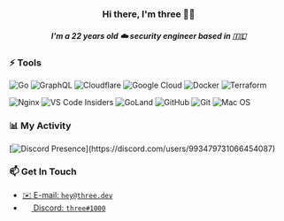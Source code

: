 <h3 align="center">Hi there, I'm three 👋🏻</h2>
<h5 align="center">I'm a 22 years old ☁️ security engineer based in 🇮🇱</h5>

### ⚡ Tools
![Go](https://img.shields.io/badge/go-%2300ADD8.svg?style=for-the-badge&logo=go&logoColor=white)  ![GraphQL](https://img.shields.io/badge/-GraphQL-E10098?style=for-the-badge&logo=graphql&logoColor=white)  ![Cloudflare](https://img.shields.io/badge/Cloudflare-F38020?style=for-the-badge&logo=Cloudflare&logoColor=white)  ![Google Cloud](https://img.shields.io/badge/GoogleCloud-%234285F4.svg?style=for-the-badge&logo=google-cloud&logoColor=white)  ![Docker](https://img.shields.io/badge/docker-%230db7ed.svg?style=for-the-badge&logo=docker&logoColor=white)  ![Terraform](https://img.shields.io/badge/terraform-%235835CC.svg?style=for-the-badge&logo=terraform&logoColor=white)

![Nginx](https://img.shields.io/badge/nginx-%23009639.svg?style=for-the-badge&logo=nginx&logoColor=white)  ![VS Code Insiders](https://img.shields.io/badge/VS%20Code%20Insiders-35b393.svg?style=for-the-badge&logo=visual-studio-code&logoColor=white)  ![GoLand](https://img.shields.io/badge/GoLand-0f0f0f?&style=for-the-badge&logo=goland&logoColor=white)  ![GitHub](https://img.shields.io/badge/github-%23121011.svg?style=for-the-badge&logo=github&logoColor=white)  ![Git](https://img.shields.io/badge/git-%23F05033.svg?style=for-the-badge&logo=git&logoColor=white)  ![Mac OS](https://img.shields.io/badge/mac%20os-000000?style=for-the-badge&logo=macos&logoColor=F0F0F0)

### 📊 My Activity

[![Discord Presence](https://lanyard.cnrad.dev/api/993479731066454087?theme=dark&bg=171A1F&animated=false&borderRadius=15px&idleMessage=Probably%20doing%20something%20else...)](https://discord.com/users/993479731066454087)

### 📫 Get In Touch
- <a href="mailto:hey@three.dev">✉️ E-mail: `hey@three.dev`</a>
- <a href="https://discord.com/users/993479731066454087"><img src="https://www.tellmebest.com/wp-content/uploads/2022/03/discord-logo-4-1.png" width=16 height=16 align="center" /> Discord: `three#1000`</a>
